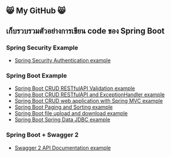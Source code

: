 ## :smile_cat: My GitHub :smile_cat:
## เก็บรวบรวมตัวอย่างการเขียน code ของ Spring Boot
<!--
**dsakda/dsakda** is a ✨ _special_ ✨ repository because its `README.md` (this file) appears on your GitHub profile.

Here are some ideas to get you started:

- 🔭 I’m currently working on ...
- 🌱 I’m currently learning ...
- 👯 I’m looking to collaborate on ...
- 🤔 I’m looking for help with ...
- 💬 Ask me about ...
- 📫 How to reach me: ...
- 😄 Pronouns: ...
- ⚡ Fun fact: ...
-->
### Spring Security Example
* [Spring Security Authentication example](https://github.com/dsakda/spring-security-authentication-example)

### Spring Boot Example
* [Spring Boot CRUD RESTfulAPI Validation example](https://github.com/dsakda/spring-boot-restfulapi-validation-example)
* [Spring Boot CRUD RESTfulAPI and ExceptionHandler example](https://github.com/dsakda/spring-boot-crud-restfulapi-and-exceptionhandler-example)
* [Spring Boot CRUD web application with Spring MVC example](https://github.com/dsakda/Spring-Boot-crud-springmvc-example)
* [Spring Boot Paging and Sorting example](https://github.com/dsakda/spring-boot-paging-and-sorting-example)
* [Spring Boot file upload and download example](https://github.com/dsakda/spring-boot-file-upload-and-download-example)
* [Spring Boot Spring Data JDBC example](https://github.com/dsakda/spring-boot-crud-jdbc-example)

### Spring Boot + Swagger 2
* [Swagger 2 API Documentation example](https://github.com/dsakda/swagger2-api-documentation-example)


